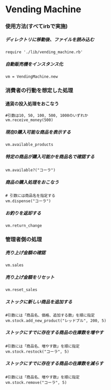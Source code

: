 # Vending Machine

### 使用方法(すべてirbで実施)

##### ディレクトリに移動後、ファイルを読み込む

``require './lib/vending_machine.rb'``

##### 自動販売機をインスタンス化

``vm = VendingMachine.new``


### 消費者の行動を想定した処理

#### 通貨の投入処理をおこなう
```
#引数は10, 50, 100, 500, 1000のいずれか
vm.receive_money(500)
```
##### 現在0購入可能な商品を表示する

`vm.available_products`

##### 特定の商品が購入可能かを商品名で確認する

`vm.available?("コーラ")`

##### 商品の購入処理をおこなう
```
# 引数には商品名を指定する
vm.dispense("コーラ")
```

##### お釣りを返却する

`vm.return_change`

### 管理者側の処理

##### 売り上げ金額の確認

`vm.sales`

##### 売り上げ金額をリセット

`vm.reset_sales`

##### ストックに新しい商品を追加する
```
#引数には「商品名、価格、追加する数」を順に指定
vm.stock.add_new_product("レッドブル", 200, 5)
```

##### ストックにすでに存在する商品の在庫数を増やす
```
#引数には「商品名、増やす数」を順に指定
vm.stock.restock("コーラ", 5)
```

##### ストックにすでに存在する商品の在庫数を減らす
```
#引数には「商品名、増やす数」を順に指定
vm.stock.remove("コーラ", 5)
```
